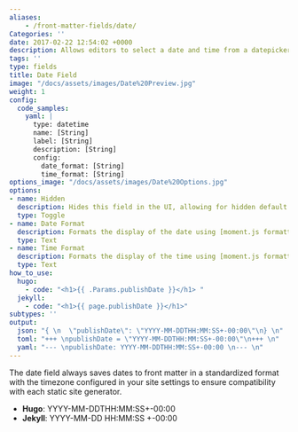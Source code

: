 ```yaml
---
aliases:
    - /front-matter-fields/date/
Categories: ''
date: 2017-02-22 12:54:02 +0000
description: Allows editors to select a date and time from a datepicker
tags: ''
type: fields
title: Date Field
image: "/docs/assets/images/Date%20Preview.jpg"
weight: 1
config:
  code_samples:
    yaml: |
      type: datetime
      name: [String]
      label: [String]
      description: [String] 
      config:
        date_format: [String]
        time_format: [String] 
options_image: "/docs/assets/images/Date%20Options.jpg"
options:
- name: Hidden
  description: Hides this field in the UI, allowing for hidden default values.
  type: Toggle
- name: Date Format
  description: Formats the display of the date using [moment.js formatting](https://momentjs.com/docs/#/displaying/format/).
  type: Text
- name: Time Format
  description: Formats the display of the time using [moment.js formatting](https://momentjs.com/docs/#/displaying/format/).
  type: Text
how_to_use:
  hugo: 
    - code: "<h1>{{ .Params.publishDate }}</h1> "
  jekyll: 
    - code: "<h1>{{ page.publishDate }}</h1>"
subtypes: ''
output:
  json: "{ \n  \"publishDate\": \"YYYY-MM-DDTHH:MM:SS+-00:00\"\n} \n"
  toml: "+++ \npublishDate = \"YYYY-MM-DDTHH:MM:SS+-00:00\"\n+++ \n"
  yaml: "--- \npublishDate: YYYY-MM-DDTHH:MM:SS+-00:00 \n--- \n"
---
```

The date field always saves dates to front matter in a standardized format with the timezone configured in your site settings to ensure compatibility with each static site generator.

* **Hugo**: YYYY-MM-DDTHH:MM:SS+-00:00
* **Jekyll**: YYYY-MM-DD HH:MM:SS +-00:00

